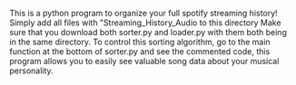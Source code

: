 This is a python program to organize your full spotify streaming history!
Simply add all files with "Streaming_History_Audio to this directory
Make sure that you download both sorter.py and loader.py with them both being in the same directory.
To control this sorting algorithm, go to the main function at the bottom of sorter.py
and see the commented code, this program allows you to easily see valuable song data about your musical personality.